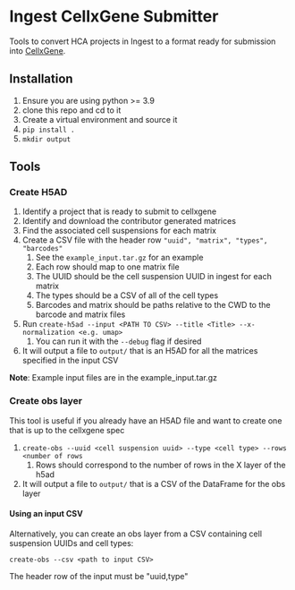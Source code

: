 # Ingest CellxGene Submitter
Tools to convert HCA projects in Ingest to a format ready for submission into [CellxGene](https://cellxgene.cziscience.com/).

## Installation
1. Ensure you are using python >= 3.9
1. clone this repo and cd to it
1. Create a virtual environment and source it
1. `pip install .`
1. `mkdir output`

## Tools
### Create H5AD
1. Identify a project that is ready to submit to cellxgene
1. Identify and download the contributor generated matrices
1. Find the associated cell suspensions for each matrix
1. Create a CSV file with the header row `"uuid", "matrix", "types", "barcodes"`
   1. See the `example_input.tar.gz` for an example
    1. Each row should map to one matrix file
    1. The UUID should be the cell suspension UUID in ingest for each matrix
    1. The types should be a CSV of all of the cell types
    1. Barcodes and matrix should be paths relative to the CWD to the barcode and matrix files
1. Run `create-h5ad --input <PATH TO CSV> --title <Title> --x-normalization <e.g. umap>`
    1. You can run it with the `--debug` flag if desired
1. It will output a file to `output/` that is an H5AD for all the matrices specified in the input CSV



**Note**: Example input files are in the example_input.tar.gz
### Create obs layer
This tool is useful if you already have an H5AD file and want to create one that is up to the cellxgene spec

1. `create-obs --uuid <cell suspension uuid> --type <cell type> --rows <number of rows`
    1. Rows should correspond to the number of rows in the X layer of the h5ad
1. It will output a file to `output/` that is a CSV of the DataFrame for the obs layer


#### Using an input CSV
Alternatively, you can create an obs layer from a CSV containing cell suspension UUIDs and cell types:

`create-obs --csv <path to input CSV>`

The header row of the input must be "uuid,type"


